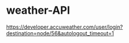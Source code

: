 # weather-API
https://developer.accuweather.com/user/login?destination=node/56&autologout_timeout=1
